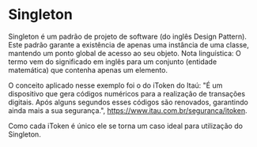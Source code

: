 # Singleton

Singleton é um padrão de projeto de software (do inglês Design Pattern). Este padrão garante a existência de apenas uma instância de uma classe, mantendo um ponto global de acesso ao seu objeto.  Nota linguística: O termo vem do significado em inglês para um conjunto (entidade matemática) que contenha apenas um elemento.

O conceito aplicado nesse exemplo foi o do iToken do Itaú: "É um dispositivo que gera códigos numéricos para a realização de transações digitais. Após alguns segundos esses códigos são renovados, garantindo ainda mais a sua segurança.", https://www.itau.com.br/seguranca/itoken.

Como cada iToken é único ele se torna um caso ideal para utilização do Singleton.

